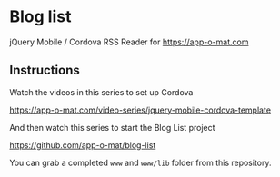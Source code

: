 # Blog list
jQuery Mobile / Cordova RSS Reader for https://app-o-mat.com

## Instructions
Watch the videos in this series to set up Cordova

https://app-o-mat.com/video-series/jquery-mobile-cordova-template

And then watch this series to start the Blog List project

https://github.com/app-o-mat/blog-list

You can grab a completed `www` and `www/lib` folder from this repository.

